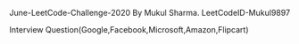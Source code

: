 June-LeetCode-Challenge-2020
By Mukul Sharma. LeetCodeID-Mukul9897

Interview Question(Google,Facebook,Microsoft,Amazon,Flipcart)
